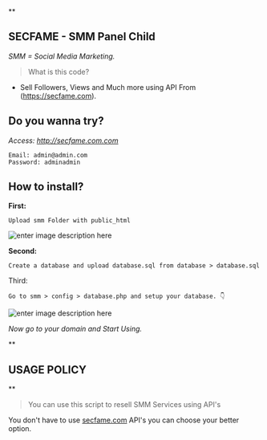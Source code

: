 **

## SECFAME - SMM Panel Child

*SMM = Social Media Marketing.*

> What is this code?

 + Sell  Followers, Views and Much more using API From (https://secfame.com).

## Do you wanna try?

*Access: http://secfame.com.com*

    Email: admin@admin.com
    Password: adminadmin

## How to install?
**First:**

    Upload smm Folder with public_html

![enter image description here](https://secfame.com.com/)

**Second:**

    Create a database and upload database.sql from database > database.sql
Third:

    Go to smm > config > database.php and setup your database. 👇
![enter image description here](https://secfame.com/)

*Now go to your domain and Start Using.*

**

## USAGE POLICY

**

> You can use this script to resell SMM Services using API's
> 
You don't have to use [secfame.com](https://secfame.com) API's you can choose your better option.
